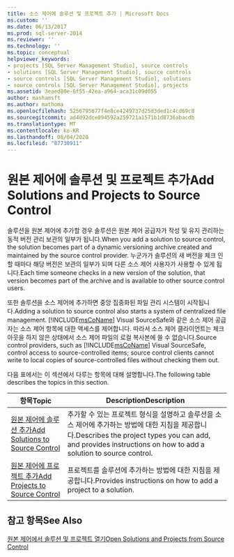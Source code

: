 ```yaml
---
title: 소스 제어에 솔루션 및 프로젝트 추가 | Microsoft Docs
ms.custom: ''
ms.date: 06/13/2017
ms.prod: sql-server-2014
ms.reviewer: ''
ms.technology: ''
ms.topic: conceptual
helpviewer_keywords:
- projects [SQL Server Management Studio], source controls
- solutions [SQL Server Management Studio], source controls
- source controls [SQL Server Management Studio], solutions
- source controls [SQL Server Management Studio], projects
ms.assetid: 3eaed80e-6f55-42ea-a964-aca31c09d055
author: mashamsft
ms.author: mathoma
ms.openlocfilehash: 5256795677f4e8ce4249737d25d3ded1c4cd69c8
ms.sourcegitcommit: ad4d92dce894592a259721a1571b1d8736abacdb
ms.translationtype: MT
ms.contentlocale: ko-KR
ms.lasthandoff: 08/04/2020
ms.locfileid: "87730911"
---
```

# <a name="add-solutions-and-projects-to-source-control"></a><span data-ttu-id="a7e2b-102">원본 제어에 솔루션 및 프로젝트 추가</span><span class="sxs-lookup"><span data-stu-id="a7e2b-102">Add Solutions and Projects to Source Control</span></span>
  <span data-ttu-id="a7e2b-103">솔루션을 원본 제어에 추가할 경우 솔루션은 원본 제어 공급자가 작성 및 유지 관리하는 동적 버전 관리 보관의 일부가 됩니다.</span><span class="sxs-lookup"><span data-stu-id="a7e2b-103">When you add a solution to source control, the solution becomes part of a dynamic versioning archive created and maintained by the source control provider.</span></span> <span data-ttu-id="a7e2b-104">누군가가 솔루션의 새 버전을 체크 인할 때마다 해당 버전은 보관의 일부가 되며 다른 소스 제어 사용자가 사용할 수 있게 됩니다.</span><span class="sxs-lookup"><span data-stu-id="a7e2b-104">Each time someone checks in a new version of the solution, that version becomes part of the archive and is available to other source control users.</span></span>  
  
 <span data-ttu-id="a7e2b-105">또한 솔루션을 소스 제어에 추가하면 중앙 집중화된 파일 관리 시스템이 시작됩니다.</span><span class="sxs-lookup"><span data-stu-id="a7e2b-105">Adding a solution to source control also starts a system of centralized file management.</span></span> <span data-ttu-id="a7e2b-106">[!INCLUDE[msCoName](../includes/msconame-md.md)] Visual SourceSafe와 같은 소스 제어 공급자는 소스 제어 항목에 대한 액세스를 제어합니다. 따라서 소스 제어 클라이언트는 체크 아웃을 하지 않은 상태에서 소스 제어 파일의 로컬 복사본에 쓸 수 없습니다.</span><span class="sxs-lookup"><span data-stu-id="a7e2b-106">Source control providers, such as [!INCLUDE[msCoName](../includes/msconame-md.md)] Visual SourceSafe, control access to source-controlled items; source control clients cannot write to local copies of source-controlled files without checking them out.</span></span>  
  
 <span data-ttu-id="a7e2b-107">다음 표에서는 이 섹션에서 다루는 항목에 대해 설명합니다.</span><span class="sxs-lookup"><span data-stu-id="a7e2b-107">The following table describes the topics in this section.</span></span>  
  
|<span data-ttu-id="a7e2b-108">항목</span><span class="sxs-lookup"><span data-stu-id="a7e2b-108">Topic</span></span>|<span data-ttu-id="a7e2b-109">Description</span><span class="sxs-lookup"><span data-stu-id="a7e2b-109">Description</span></span>|  
|-----------|-----------------|  
|[<span data-ttu-id="a7e2b-110">원본 제어에 솔루션 추가</span><span class="sxs-lookup"><span data-stu-id="a7e2b-110">Add Solutions to Source Control</span></span>](../../2014/database-engine/add-solutions-to-source-control.md)|<span data-ttu-id="a7e2b-111">추가할 수 있는 프로젝트 형식을 설명하고 솔루션을 소스 제어에 추가하는 방법에 대한 지침을 제공합니다.</span><span class="sxs-lookup"><span data-stu-id="a7e2b-111">Describes the project types you can add, and provides instructions on how to add a solution to source control.</span></span>|  
|[<span data-ttu-id="a7e2b-112">원본 제어에 프로젝트 추가</span><span class="sxs-lookup"><span data-stu-id="a7e2b-112">Add Projects to Source Control</span></span>](../../2014/database-engine/add-projects-to-source-control.md)|<span data-ttu-id="a7e2b-113">프로젝트를 솔루션에 추가하는 방법에 대한 지침을 제공합니다.</span><span class="sxs-lookup"><span data-stu-id="a7e2b-113">Provides instructions on how to add a project to a solution.</span></span>|  
  
## <a name="see-also"></a><span data-ttu-id="a7e2b-114">참고 항목</span><span class="sxs-lookup"><span data-stu-id="a7e2b-114">See Also</span></span>  
 [<span data-ttu-id="a7e2b-115">원본 제어에서 솔루션 및 프로젝트 열기</span><span class="sxs-lookup"><span data-stu-id="a7e2b-115">Open Solutions and Projects from Source Control</span></span>](../../2014/database-engine/open-solutions-and-projects-from-source-control.md)  
  
  
